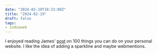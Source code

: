 ```yaml
---
date: "2024-02-19T10:33:00Z"
title: "2024-02-19"
draft: false
tags:
- indieweb
---
```


I enjoyed reading James' [post](https://jamesg.blog/2024/02/19/personal-website-ideas/) on 100 things you can do on your personal website.
I like the idea of adding a sparkline and maybe webmentions.